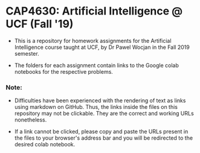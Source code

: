 # CAP4630: Artificial Intelligence @ UCF (Fall '19)
  + This is a repository for homework assignments for the Artificial Intelligence course taught at UCF, by Dr Pawel Wocjan in the Fall 2019 semester.

  + The folders for each assignment contain links to the Google colab notebooks for the respective problems.


### Note:
  + Difficulties have been experienced with the rendering of text as links using markdown on GitHub. Thus, the links inside the files on this repository may not be clickable. They are the correct and working URLs nonetheless. 

  + If a link cannot be clicked, please copy and paste the URLs present in the files to your browser's address bar and you will be redirected to the desired colab notebook.

